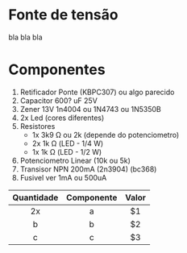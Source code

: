 
# Fonte de tensão 

bla bla bla

# Componentes

1. Retificador Ponte (KBPC307) ou algo parecido
2. Capacitor 600? uF 25V
3. Zener 13V 1n4004 ou 1N4743 ou 1N5350B
4. 2x Led (cores diferentes)
5. Resistores
    - 1x 3k9 Ω ou 2k (depende do potenciometro)
    - 2x 1k Ω (LED - 1/4 W)
    - 1x 1k Ω (LED - 1/2 W)
6. Potenciometro Linear (10k ou 5k)
7. Transisor NPN 200mA (2n3904) (bc368)
8. Fusivel ver 1mA ou 500uA



| Quantidade        | Componente           | Valor  |
| :-------------: |:-------------:            | :-----:|
| 2x             | a           | $1              |
| b         |b                  |   $2            |
| c         | c                  |    $3              |


